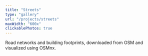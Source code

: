 ```yaml
---
title: "Streets"
type: "gallery"
url: "/projects/streets"
maxWidth: "600x"
clickablePhotos: true
---
```


Road networks and building footprints, downloaded from OSM and visualized using OSMnx. 